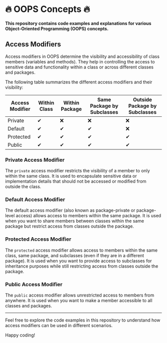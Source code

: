 



# **🔥 OOPS Concepts 🔥**

**This repository contains code examples and explanations for various Object-Oriented Programming (OOPS) concepts.**

## Access Modifiers

Access modifiers in OOPS determine the visibility and accessibility of class members (variables and methods). They help in controlling the access to sensitive data and functionality within a class or across different classes and packages.

The following table summarizes the different access modifiers and their visibility:

| Access Modifier | Within Class | Within Package | Same Package by Subclasses | Outside Package by Subclasses |
|-----------------|--------------|----------------|----------------------------|-------------------------------|
| Private         | ✔            | ❌              | ❌                          | ❌                             |
| Default         | ✔            | ✔              | ✔                          | ❌                             |
| Protected       | ✔            | ✔              | ✔                          | ✔                             |
| Public          | ✔            | ✔              | ✔                          | ✔                             |

### Private Access Modifier

The `private` access modifier restricts the visibility of a member to only within the same class. It is used to encapsulate sensitive data or implementation details that should not be accessed or modified from outside the class.

### Default Access Modifier

The default access modifier (also known as package-private or package-level access) allows access to members within the same package. It is used when you want to share members between classes within the same package but restrict access from classes outside the package.

### Protected Access Modifier

The `protected` access modifier allows access to members within the same class, same package, and subclasses (even if they are in a different package). It is used when you want to provide access to subclasses for inheritance purposes while still restricting access from classes outside the package.

### Public Access Modifier

The `public` access modifier allows unrestricted access to members from anywhere. It is used when you want to make a member accessible to all classes and packages.

---

Feel free to explore the code examples in this repository to understand how access modifiers can be used in different scenarios.

Happy coding!
